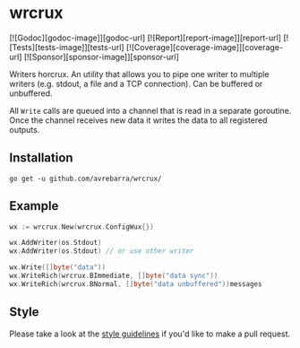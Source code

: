 # wrcrux

[![Godoc][godoc-image]][godoc-url]
[![Report][report-image]][report-url]
[![Tests][tests-image]][tests-url]
[![Coverage][coverage-image]][coverage-url]
[![Sponsor][sponsor-image]][sponsor-url]

Writers horcrux. An utility that allows you to pipe one writer to multiple writers (e.g. stdout, a file and a TCP connection). Can be buffered or unbuffered.

All `Write` calls are queued into a channel that is read in a separate goroutine. Once the channel receives new data it writes the data to all registered outputs.

## Installation

```shell
go get -u github.com/avrebarra/wrcrux/
```

## Example

```go
wx := wrcrux.New(wrcrux.ConfigWux{})

wx.AddWriter(os.Stdout)
wx.AddWriter(os.Stdout) // or use other writer

wx.Write([]byte("data"))
wx.WriteRich(wrcrux.BImmediate, []byte("data sync"))
wx.WriteRich(wrcrux.BNormal, []byte("data unbuffered"))messages
```


## Style

Please take a look at the [style guidelines](https://github.com/akyoto/quality/blob/master/STYLE.md) if you'd like to make a pull request.
